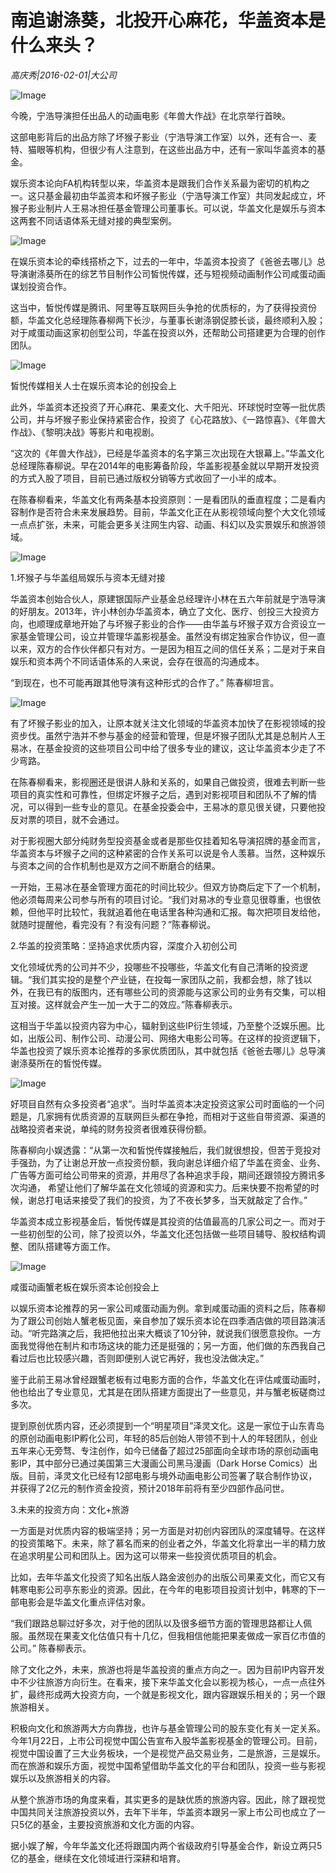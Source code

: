 # 南追谢涤葵，北投开心麻花，华盖资本是什么来头？

*高庆秀|2016-02-01|大公司*

![Image](http://static.ylzbl.com/uploads/ueditor/php/upload/image/20170929/1506699102519958.jpeg)

今晚，宁浩导演担任出品人的动画电影《年兽大作战》在北京举行首映。

这部电影背后的出品方除了坏猴子影业（宁浩导演工作室）以外，还有合一、麦特、猫眼等机构，但很少有人注意到，在这些出品方中，还有一家叫华盖资本的基金。

娱乐资本论向FA机构转型以来，华盖资本是跟我们合作关系最为密切的机构之一。这只基金最初由华盖资本和坏猴子影业（宁浩导演工作室）共同发起成立，坏猴子影业制片人王易冰担任基金管理公司董事长。可以说，华盖文化是娱乐与资本这两套不同话语体系无缝对接的典型案例。

![Image](http://si1.go2yd.com/get-image/0H4sOvlRMZs)

在娱乐资本论的牵线搭桥之下，过去的一年中，华盖资本投资了《爸爸去哪儿》总导演谢涤葵所在的综艺节目制作公司皙悦传媒，还与短视频动画制作公司咸蛋动画谋划投资合作。

这当中，皙悦传媒是腾讯、阿里等互联网巨头争抢的优质标的，为了获得投资份额，华盖文化总经理陈春柳两下长沙，与董事长谢涤钢促膝长谈，最终顺利入股；对于咸蛋动画这家初创型公司，华盖在投资以外，还帮助公司搭建更为合理的创作团队。

![Image](http://si1.go2yd.com/get-image/0H4sP3oc3PM)

皙悦传媒相关人士在娱乐资本论的创投会上

此外，华盖资本还投资了开心麻花、果麦文化、大千阳光、环球悦时空等一批优质公司，并与坏猴子影业保持紧密合作，投资了《心花路放》、《一路惊喜》、《年兽大作战》、《黎明决战》等影片和电视剧。

“这次的《年兽大作战》，已经是华盖资本的名字第三次出现在大银幕上。”华盖文化总经理陈春柳说。早在2014年的电影筹备阶段，华盖影视基金就以早期开发投资的方式入股了项目，目前已通过版权分销等方式收回了一小半的成本。

在陈春柳看来，华盖文化有两条基本投资原则：一是看团队的垂直程度；二是看内容制作是否符合未来发展趋势。目前，华盖文化正在从影视领域向整个大文化领域一点点扩张，未来，可能会更多关注网生内容、动画、科幻以及实景娱乐和旅游领域。

![Image](http://si1.go2yd.com/get-image/0H4sP2RWpY8)

1.坏猴子与华盖组局娱乐与资本无缝对接

华盖资本创始合伙人，原建银国际产业基金总经理许小林在五六年前就是宁浩导演的好朋友。2013年，许小林创办华盖资本，确立了文化、医疗、创投三大投资方向，也顺理成章地开始了与坏猴子影业的合作——由华盖与坏猴子双方合资设立一家基金管理公司，设立并管理华盖影视基金。虽然没有绑定独家合作协议，但一直以来，双方的合作伙伴都只有对方。一是因为相互之间的信任关系；二是对于来自娱乐和资本两个不同话语体系的人来说，会存在很高的沟通成本。

“到现在，也不可能再跟其他导演有这种形式的合作了。” 陈春柳坦言。

![Image](http://si1.go2yd.com/get-image/0H4sOzlKY8O)

有了坏猴子影业的加入，让原本就关注文化领域的华盖资本加快了在影视领域的投资步伐。虽然宁浩并不参与基金的经营和管理，但是坏猴子团队尤其是总制片人王易冰，在基金投资的这些项目公司中给了很多专业的建议，这让华盖资本少走了不少弯路。

在陈春柳看来，影视圈还是很讲人脉和关系的，如果自己做投资，很难去判断一些项目的真实性和可靠性，但绑定坏猴子之后，遇到对影视项目和团队不了解的情况，可以得到一些专业的意见。在基金投委会中，王易冰的意见很关键，只要他投反对票的项目，就不会通过。

对于影视圈大部分纯财务型投资基金或者是那些仅挂着知名导演招牌的基金而言，华盖资本与坏猴子之间的这种紧密的合作关系可以说是令人羡慕。当然，这种娱乐与资本之间的合作机制也是双方之间不断磨合的结果。

一开始，王易冰在基金管理方面花的时间比较少。但双方协商后定下了一个机制，他必须每周来公司参与所有的项目讨论。“我们对易冰的专业意见很尊重，也很依赖，但他平时比较忙，我就追着他在电话里各种沟通和汇报。每次把项目发给他，就随时提醒他，看完没有？有没有问题？”陈春柳说。

2.华盖的投资策略：坚持追求优质内容，深度介入初创公司

文化领域优秀的公司并不少，投哪些不投哪些，华盖文化有自己清晰的投资逻辑。“我们其实投的是整个产业链，在投每一家团队之前，我都会想，除了钱以外，在我已有的版图内，还有哪些公司的资源能与这家公司的业务有交集，可以相互对接。这样就会产生一加一大于二的效应。”陈春柳表示。

这相当于华盖以投资内容为中心，辐射到这些IP衍生领域，乃至整个泛娱乐圈。比如，出版公司、制作公司、动漫公司、网络大电影公司等。在这样的投资逻辑下，华盖也投资了娱乐资本论推荐的多家优质团队，其中就包括《爸爸去哪儿》总导演谢涤葵所在的皙悦传媒。

![Image](http://si1.go2yd.com/get-image/0H4sOyRxSAC)

好项目自然有众多投资者“追求”。当时华盖资本决定投资这家公司时面临的一个问题是，几家拥有优质资源的互联网巨头都在争抢，而相对于这些自带资源、渠道的战略投资者来说，单纯的财务投资者很难获得份额。

陈春柳向小娱透露：“从第一次和皙悦传媒接触后，我们就很想投，但苦于竞投对手强劲，为了让谢总开放一点投资份额，我向谢总详细介绍了华盖在资金、业务、广告等方面可给公司带来的资源，并用尽了各种追求手段，期间还跟领投方腾讯多次沟通， 希望让他们了解华盖在文化领域的资源和实力。后来快要不抱希望的时候，谢总打电话来接受了我们的投资，为了不夜长梦多，当天就敲定了合作。”

华盖资本成立影视基金后，皙悦传媒是其投资的估值最高的几家公司之一。而对于一些初创型的公司，除了投资以外，华盖文化还包括做一些项目辅导、股权结构调整、团队搭建等方面工作。

![Image](http://si1.go2yd.com/get-image/0H4sP1GGAEK)

咸蛋动画蟹老板在娱乐资本论创投会上

以娱乐资本论推荐的另一家公司咸蛋动画为例。拿到咸蛋动画的资料之后，陈春柳为了跟公司创始人蟹老板见面，亲自参加了娱乐资本论在四季酒店做的项目路演活动。“听完路演之后，我把他拉出来大概谈了10分钟，就说我们很愿意投你。一方面我觉得他在制片和市场这块的能力还是挺强的；另一方面，他们做的东西我自己看过后也比较感兴趣，否则即便别人说它再好，我也没法做决定。”

鉴于此前王易冰曾经跟蟹老板有过电影方面的合作，华盖文化在评估咸蛋动画时，他也给出了专业意见，尤其是在团队搭建方面提出了一些意见，并与蟹老板磋商过多次。

提到原创优质内容，还必须提到一个“明星项目”泽灵文化。这是一家位于山东青岛的原创动画电影IP孵化公司，年轻的85后创始人带领不到十人的年轻团队，创业五年来心无旁骛、专注创作，如今已储备了超过25部面向全球市场的原创动画电影IP，其中部分已通过美国第三大漫画公司黑马漫画（Dark Horse Comics）出版。目前，泽灵文化已经有12部电影与境外动画电影公司签署了联合制作协议，并获得了2亿元的制作资金投资，预计2018年前将有至少四部作品问世。

3.未来的投资方向：文化+旅游

一方面是对优质内容的极端坚持；另一方面是对初创内容团队的深度辅导。在这样的投资策略下。未来，除了慕名而来的创业者之外，华盖文化将拿出一半的精力放在追求明星公司和团队上。因为这可以带来一些投资优质项目的机会。

比如，去年华盖文化投资了知名出版人路金波创办的出版公司果麦文化，而它又有韩寒电影公司亭东影业的资源。因此，在今年的电影项目投资计划中，韩寒的下一部电影会是华盖文化重点评估对象。

“我们跟路总聊过好多次，对于他的团队以及很多细节方面的管理思路都让人佩服。虽然现在果麦文化估值只有十几亿，但我相信他能把果麦做成一家百亿市值的公司。” 陈春柳表示。

除了文化之外，未来，旅游也将是华盖投资的重点方向之一。因为目前IP内容开发中不少往旅游方向衍生。在看来，接下来华盖文化会以影视为核心，一点一点往外扩，最终形成两大投资方向，一个就是影视文化，跟内容跟娱乐相关的；另一个跟旅游相关。

积极向文化和旅游两大方向靠拢，也许与基金管理公司的股东变化有关一定关系。今年1月22日，上市公司视觉中国公告宣布入股华盖影视基金的管理公司。目前，视觉中国设置了三大业务板块，一个是视觉产品交易业务，二是旅游，三是娱乐。而在旅游和娱乐方面，视觉中国希望借助华盖文化的平台和团队，投资一些与影视娱乐以及旅游相关的内容。

从整个旅游市场的角度来看，其实更多的是缺优质的旅游内容。因此，除了跟视觉中国共同关注旅游投资以外，去年下半年，华盖资本跟另一家上市公司也成立了一只5亿的基金，主要投资旅游和文化方面的内容。

据小娱了解，今年华盖文化还将跟国内两个省级政府引导基金合作，新设立两只5亿的基金，继续在文化领域进行深耕和培育。


